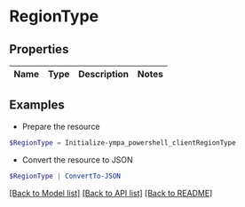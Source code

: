 # RegionType
## Properties

Name | Type | Description | Notes
------------ | ------------- | ------------- | -------------

## Examples

- Prepare the resource
```powershell
$RegionType = Initialize-ympa_powershell_clientRegionType 
```

- Convert the resource to JSON
```powershell
$RegionType | ConvertTo-JSON
```

[[Back to Model list]](../README.md#documentation-for-models) [[Back to API list]](../README.md#documentation-for-api-endpoints) [[Back to README]](../README.md)


